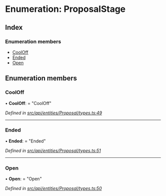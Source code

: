 # Enumeration: ProposalStage

## Index

### Enumeration members

* [CoolOff](api_entities_proposal.proposalstage.md#cooloff)
* [Ended](api_entities_proposal.proposalstage.md#ended)
* [Open](api_entities_proposal.proposalstage.md#open)

## Enumeration members

###  CoolOff

• **CoolOff**: = "CoolOff"

*Defined in [src/api/entities/Proposal/types.ts:49](https://github.com/PolymathNetwork/polymesh-sdk/blob/7e9a732/src/api/entities/Proposal/types.ts#L49)*

___

###  Ended

• **Ended**: = "Ended"

*Defined in [src/api/entities/Proposal/types.ts:51](https://github.com/PolymathNetwork/polymesh-sdk/blob/7e9a732/src/api/entities/Proposal/types.ts#L51)*

___

###  Open

• **Open**: = "Open"

*Defined in [src/api/entities/Proposal/types.ts:50](https://github.com/PolymathNetwork/polymesh-sdk/blob/7e9a732/src/api/entities/Proposal/types.ts#L50)*
